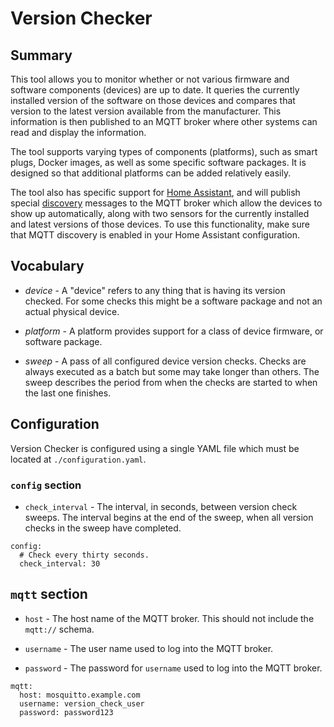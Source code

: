 # Version Checker

## Summary

This tool allows you to monitor whether or not various firmware and software components (devices) are up to date. It queries the currently installed version of the software on those devices and compares that version to the latest version available from the manufacturer. This information is then published to an MQTT broker where other systems can read and display the information.

The tool supports varying types of components (platforms), such as smart plugs, Docker images, as well as some specific software packages. It is designed so that additional platforms can be added relatively easily.

The tool also has specific support for [Home Assistant](https://www.home-assistant.io), and will publish special [discovery](https://www.home-assistant.io/docs/mqtt/discovery) messages to the MQTT broker which allow the devices to show up automatically, along with two sensors for the currently installed and latest versions of those devices. To use this functionality, make sure that MQTT discovery is enabled in your Home Assistant configuration.

## Vocabulary

- *device* - A "device" refers to any thing that is having its version checked. For some checks this might be a software package and not an actual physical device.

- *platform* - A platform provides support for a class of device firmware, or software package.

- *sweep* - A pass of all configured device version checks. Checks are always executed as a batch but some may take longer than others. The sweep describes the period from when the checks are started to when the last one finishes.

## Configuration

Version Checker is configured using a single YAML file which must be located at `./configuration.yaml`.

### `config` section

- `check_interval` - The interval, in seconds, between version check sweeps. The interval begins at the end of the sweep, when all version checks in the sweep have completed.

```
config:
  # Check every thirty seconds.
  check_interval: 30
```

## `mqtt` section

- `host` - The host name of the MQTT broker. This should not include the `mqtt://` schema.

- `username` - The user name used to log into the MQTT broker.

- `password` - The password for `username` used to log into the MQTT broker.

```
mqtt:
  host: mosquitto.example.com
  username: version_check_user
  password: password123
```
